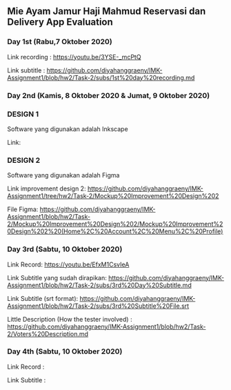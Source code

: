 ## Mie Ayam Jamur Haji Mahmud Reservasi dan Delivery App Evaluation

### Day 1st (Rabu,7 Oktober 2020)
Link recording : https://youtu.be/3YSE-_mcPtQ

Link subtitle : https://github.com/diyahanggraeny/IMK-Assignment1/blob/hw2/Task-2/subs/1st%20day%20recording.md


### Day 2nd (Kamis, 8 Oktober 2020 & Jumat, 9 Oktober 2020)
<h3> DESIGN 1 </h3>

Software yang digunakan adalah Inkscape

Link:

<h3> DESIGN 2 </h3>

Software yang digunakan adalah Figma

Link improvement design 2: https://github.com/diyahanggraeny/IMK-Assignment1/tree/hw2/Task-2/Mockup%20Improvement%20Design%202

File Figma: https://github.com/diyahanggraeny/IMK-Assignment1/blob/hw2/Task-2/Mockup%20Improvement%20Design%202/Mockup%20Improvement%20Design%202%20(Home%2C%20Account%2C%20Menu%2C%20Profile)

### Day 3rd (Sabtu, 10 Oktober 2020)

Link Record: https://youtu.be/EfxM1CsvIeA

Link Subtitle yang sudah dirapikan: https://github.com/diyahanggraeny/IMK-Assignment1/blob/hw2/Task-2/subs/3rd%20Day%20Subtitle.md

Link Subtitle (srt format): https://github.com/diyahanggraeny/IMK-Assignment1/blob/hw2/Task-2/subs/3rd%20Subtitle%20File.srt

Little Description (How the tester involved) : https://github.com/diyahanggraeny/IMK-Assignment1/blob/hw2/Task-2/Voters%20Description.md

### Day 4th (Sabtu, 10 Oktober 2020)

Link Record : 

Link Subtitle :


